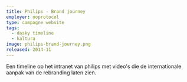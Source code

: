 ```yaml
---
title: Philips - Brand journey
employer: noprotocol
type: campagne website
tags:
  - dasky timeline
  - kaltura
image: philips-brand-journey.png
released: 2014-11
---
```


Een timeline op het intranet van philips met video's die de internationale aanpak van de rebranding laten zien.
